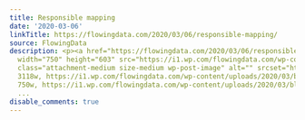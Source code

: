 ```yaml
---
title: Responsible mapping
date: '2020-03-06'
linkTitle: https://flowingdata.com/2020/03/06/responsible-mapping/
source: FlowingData
description: <p><a href="https://flowingdata.com/2020/03/06/responsible-mapping/"><img
  width="750" height="603" src="https://i1.wp.com/flowingdata.com/wp-content/uploads/2020/03/bluemap-e1583512431856.png?fit=750%2C603&amp;ssl=1"
  class="attachment-medium size-medium wp-post-image" alt="" srcset="https://i1.wp.com/flowingdata.com/wp-content/uploads/2020/03/bluemap-e1583512431856.png?w=3118&amp;ssl=1
  3118w, https://i1.wp.com/flowingdata.com/wp-content/uploads/2020/03/bluemap-e1583512431856.png?resize=750%2C603&amp;ssl=1
  750w, https://i1.wp.com/flowingdata.com/wp-content/uploads/2020/03/bluemap-e1583512431856
  ...
disable_comments: true
---
```

<p><a href="https://flowingdata.com/2020/03/06/responsible-mapping/"><img width="750" height="603" src="https://i1.wp.com/flowingdata.com/wp-content/uploads/2020/03/bluemap-e1583512431856.png?fit=750%2C603&amp;ssl=1" class="attachment-medium size-medium wp-post-image" alt="" srcset="https://i1.wp.com/flowingdata.com/wp-content/uploads/2020/03/bluemap-e1583512431856.png?w=3118&amp;ssl=1 3118w, https://i1.wp.com/flowingdata.com/wp-content/uploads/2020/03/bluemap-e1583512431856.png?resize=750%2C603&amp;ssl=1 750w, https://i1.wp.com/flowingdata.com/wp-content/uploads/2020/03/bluemap-e1583512431856 ...